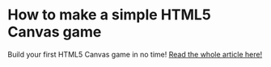 # How to make a simple HTML5 Canvas game

Build your first HTML5 Canvas game in no time! [Read the whole article here!](http://www.lostdecadegames.com/how-to-make-a-simple-html5-canvas-game/)
